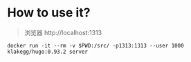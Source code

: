 # How to use it?

> 浏览器 http://localhost:1313
```shell
docker run -it --rm -v $PWD:/src/ -p1313:1313 --user 1000 klakegg/hugo:0.93.2 server
```
